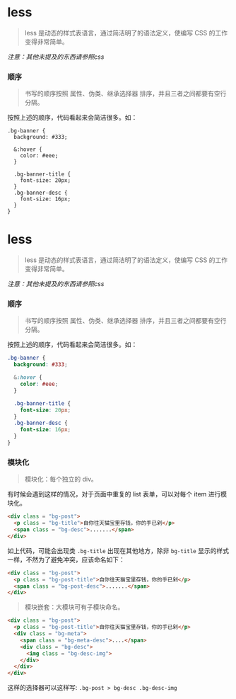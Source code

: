 # less

> less 是动态的样式表语言，通过简洁明了的语法定义，使编写 CSS 的工作变得非常简单。

*注意：其他未提及的东西请参照css*

### 顺序

> 书写的顺序按照 属性、伪类、继承选择器 排序，并且三者之间都要有空行分隔。

按照上述的顺序，代码看起来会简洁很多。如：

```
.bg-banner {
  background: #333;

  &:hover {
    color: #eee;
  }

  .bg-banner-title {
    font-size: 20px;
  }
  .bg-banner-desc {
    font-size: 16px;
  }
}
```
# less

> less 是动态的样式表语言，通过简洁明了的语法定义，使编写 CSS 的工作变得非常简单。

*注意：其他未提及的东西请参照css*

### 顺序

> 书写的顺序按照 属性、伪类、继承选择器 排序，并且三者之间都要有空行分隔。

按照上述的顺序，代码看起来会简洁很多。如：

```css
.bg-banner {
  background: #333;

  &:hover {
    color: #eee;
  }

  .bg-banner-title {
    font-size: 20px;
  }
  .bg-banner-desc {
    font-size: 16px;
  }
}
```

### 模块化

> 模块化：每个独立的 div。

有时候会遇到这样的情况，对于页面中重复的 list 表单，可以对每个 item 进行模块化。

```html
<div class = "bg-post">
  <p class = "bg-title">自你往天猫宝里存钱，你的手已剁</p>
  <span class = "bg-desc">.......</span>
</div>
```
如上代码，可能会出现类 `.bg-title` 出现在其他地方，除非 `bg-title` 显示的样式一样，不然为了避免冲突，应该命名如下：

```html
<div class = "bg-post">
  <p class = "bg-post-title">自你往天猫宝里存钱，你的手已剁</p>
  <span class = "bg-post-desc">.......</span>
</div>
```

> 模块嵌套：大模块可有子模块命名。

```html
<div class = "bg-post">
  <p class = "bg-post-title">自你往天猫宝里存钱，你的手已剁</p>
  <div class = "bg-meta">
    <span class = "bg-meta-desc">....</span>
    <div class = "bg-desc">
      <img class = "bg-desc-img">
    </div>
  </div>
</div>
```
这样的选择器可以这样写: `.bg-post > bg-desc .bg-desc-img`

